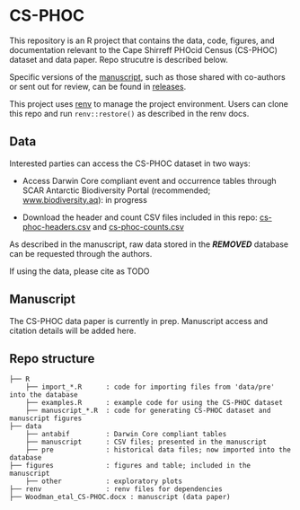 # CS-PHOC

This repository is an R project that contains the data, code, figures, and documentation relevant to the Cape Shirreff PHOcid Census (CS-PHOC) dataset and data paper. Repo strucutre is described below.

Specific versions of the [manuscript](Woodman_etal_CS-PHOC.docx), such as those shared with co-authors or sent out for review, can be found in [releases](https://github.com/us-amlr/cs-phoc/releases). 

This project uses [renv](https://github.com/rstudio/renv/) to manage the project environment. Users can clone this repo and run `renv::restore()` as described in the renv docs.

## Data

Interested parties can access the CS-PHOC dataset in two ways:

- Access Darwin Core compliant event and occurrence tables through SCAR Antarctic Biodiversity Portal (recommended; www.biodiversity.aq): in progress

- Download the header and count CSV files included in this repo: [cs-phoc-headers.csv](data/manuscript/cs-phoc-headers.csv) and [cs-phoc-counts.csv](data/manuscript/cs-phoc-hcounts.csv)

As described in the manuscript, raw data stored in the ***REMOVED*** database can be requested through the authors.

If using the data, please cite as TODO

## Manuscript

The CS-PHOC data paper is currently in prep. Manuscript access and citation details will be added here.

## Repo structure

```
├── R                     
    ├── import_*.R      : code for importing files from 'data/pre' into the database
    ├── examples.R      : example code for using the CS-PHOC dataset
    ├── manuscript_*.R  : code for generating CS-PHOC dataset and manuscript figures
├── data                  
    ├── antabif         : Darwin Core compliant tables
    ├── manuscript      : CSV files; presented in the manuscript
    ├── pre             : historical data files; now imported into the database
├── figures             : figures and table; included in the manuscript
    ├── other           : exploratory plots
├── renv                : renv files for dependencies
├── Woodman_etal_CS-PHOC.docx : manuscript (data paper)
```
